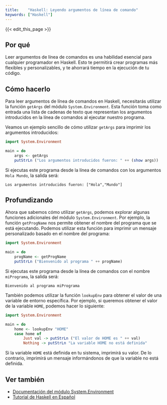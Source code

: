 ```yaml
---
title:    "Haskell: Leyendo argumentos de línea de comando"
keywords: ["Haskell"]
---
```


{{< edit_this_page >}}

## Por qué

Leer argumentos de línea de comandos es una habilidad esencial para cualquier programador en Haskell. Esto te permitirá crear programas más flexibles y personalizables, y te ahorrará tiempo en la ejecución de tu código.

## Cómo hacerlo

Para leer argumentos de línea de comandos en Haskell, necesitarás utilizar la función `getArgs` del módulo `System.Environment`. Esta función toma como entrada una lista de cadenas de texto que representan los argumentos introducidos en la línea de comandos al ejecutar nuestro programa.

Veamos un ejemplo sencillo de cómo utilizar `getArgs` para imprimir los argumentos introducidos:

```Haskell
import System.Environment

main = do
    args <- getArgs
    putStrLn ("Los argumentos introducidos fueron: " ++ (show args))
```

Si ejecutas este programa desde la línea de comandos con los argumentos `Hola Mundo`, la salida será:

```
Los argumentos introducidos fueron: ["Hola","Mundo"]
```

## Profundizando

Ahora que sabemos cómo utilizar `getArgs`, podemos explorar algunas funciones adicionales del módulo `System.Environment`. Por ejemplo, la función `getProgName` nos permite obtener el nombre del programa que se está ejecutando. Podemos utilizar esta función para imprimir un mensaje personalizado basado en el nombre del programa:

```Haskell
import System.Environment

main = do
    progName <- getProgName
    putStrLn ("Bienvenido al programa " ++ progName)
```

Si ejecutas este programa desde la línea de comandos con el nombre `miPrograma`, la salida será:

```
Bienvenido al programa miPrograma
```

También podemos utilizar la función `lookupEnv` para obtener el valor de una variable de entorno específica. Por ejemplo, si queremos obtener el valor de la variable `HOME`, podemos hacer lo siguiente:

```Haskell
import System.Environment

main = do
    home <- lookupEnv "HOME"
    case home of
        Just val -> putStrLn ("El valor de HOME es " ++ val)
        Nothing -> putStrLn "La variable HOME no está definida"
```

Si la variable `HOME` está definida en tu sistema, imprimirá su valor. De lo contrario, imprimirá un mensaje informándonos de que la variable no está definida.

## Ver también

- [Documentación del módulo System.Environment](https://hackage.haskell.org/package/base-4.15.0.0/docs/System-Environment.html)
- [Tutorial de Haskell en Español](https://www.haskell-es.com/)